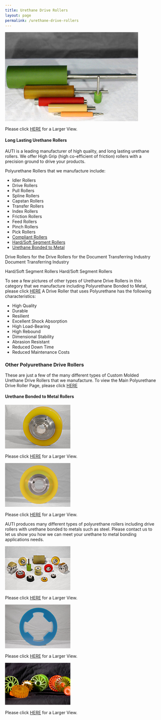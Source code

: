 ```yaml
---
title: Urethane Drive Rollers
layout: page
permalink: /urethane-drive-rollers
---
```


![Urethane Rollers](/img/ROLLERS3_1.jpg)

Please click [HERE](/img/ROLLERS6_1.jpg) for a Larger View.

#### Long Lasting Urethane Rollers

AUTI is a leading manufacturer of high quality, and long lasting urethane rollers. We offer High Grip (high co-efficient of friction) rollers with a precision ground to drive your products.

Polyurethane Rollers that we manufacture include:

- Idler Rollers
- Drive Rollers
- Pull Rollers
- Spline Rollers
- Capstan Rollers
- Transfer Rollers
- Index Rollers
- Friction Rollers
- Feed Rollers
- Pinch Rollers
- Pick Rollers
- [Compliant Rollers](/compliant-rollers)
- [Hard/Soft Segment Rollers](/hard-and-soft-segment-rollers)
- [Urethane Bonded to Metal](/)
  	
Drive Rollers for the
Drive Rollers for the Document Transferring Industry
Document Transferring Industry

Hard/Soft Segment Rollers
 Hard/Soft Segment Rollers

To see a few pictures of other types of Urethane Drive Rollers in this category that we manufacture including Polyurethane Bonded to Metal, please click [HERE](/urethane-drive-rollers)
A Drive Roller that uses Polyurethane has the following characteristics:

- High Quality
- Durable
- Resilient
- Excellent Shock Absorption
- High Load-Bearing
- High Rebound
- Dimensional Stability
- Abrasion Resistant
- Reduced Down Time
- Reduced Maintenance Costs

### Other Polyurethane Drive Rollers

These are just a few of the many different types of Custom Molded Urethane Drive Rollers that we manufacture. To view the Main Polyurethane Drive Roller Page, please click [HERE](/urethane-drive-rollers)

#### Urethane Bonded to Metal Rollers

![Urethane Bonded to Metal Roller](/img/yellow_roller216x144.jpg)

Please click [HERE](/img/urethane_bonded_to_metal.jpg) for a Larger View.

![Urethane Bonded to Metal Keyed Roller](/img/urethane_bonded_to_metal.jpg)

Please click [HERE](/img/urethane_bonded_to_metal_roller.jpg) for a Larger View.

AUTI produces many different types of polyurethane rollers including drive rollers with urethane bonded to metals such as steel. Please contact us to let us show you how we can meet your urethane to metal bonding applications needs.

![Custom Molded Urethane Rollers](/img/Rollers216x144.jpg)

Please click [HERE](/img/Rollers432x288.jpg) for a Larger View.

![Custom Molded Urethane Roller](/img/BU3.jpg)

Please click [HERE](/img/BU6.jpg) for a Larger View.

![Compliant Rollers](/img/set3.jpg)

Please click [HERE](/img/set6.jpg) for a Larger View.
